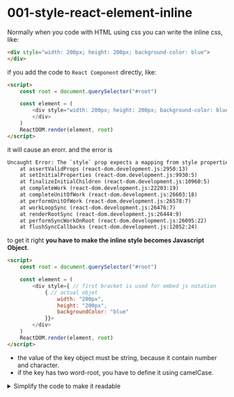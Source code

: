 # 001-style-react-element-inline

Normally when you code with HTML using css you can write the inline css, like:  

```html
<div style="width: 200px; height: 200px; background-color: blue">
</div>
```

if you add the code to `React Component` directly, like:

```html
<script>
    const root = document.querySelector("#root")

    const element = (
        <div style="width: 200px; height: 200px; background-color: blue">
        </div>
    )
    ReactDOM.render(element, root)
</script>
```

it will cause an erorr. and the error is

```txt
Uncaught Error: The `style` prop expects a mapping from style properties to values, not a string. For example, style={{marginRight: spacing + 'em'}} when using JSX.
    at assertValidProps (react-dom.development.js:2950:13)
    at setInitialProperties (react-dom.development.js:9930:5)
    at finalizeInitialChildren (react-dom.development.js:10960:5)
    at completeWork (react-dom.development.js:22203:19)
    at completeUnitOfWork (react-dom.development.js:26603:18)
    at performUnitOfWork (react-dom.development.js:26578:7)
    at workLoopSync (react-dom.development.js:26476:7)
    at renderRootSync (react-dom.development.js:26444:9)
    at performSyncWorkOnRoot (react-dom.development.js:26095:22)
    at flushSyncCallbacks (react-dom.development.js:12052:24)
```

to get it right **you have to make the inline style becomes Javascript Object**.

```html
<script>
    const root = document.querySelector("#root")

    const element = (
        <div style={ // first bracket is used for embed js notation 
            { // actual objet
                width: "200px",
                height: "200px", 
                backgroundColor: "blue"
            }}>
        </div>
    )
    ReactDOM.render(element, root)
</script>
```

* the value of the key object must be string, because it contain number and character.
* if the key has two word-root, you have to define it using camelCase. 

<details>
    <summary> Simplify the code to make it readable </summary>

```html
<script>
    const root = document.querySelector("#root")

    let elementStyle = {
                width: "200px",
                height: "200px", 
                backgroundColor: "blue"
    }
    const element = (
                        <div style={ elementStyle }>
                        </div>
                    )

    ReactDOM.render(element, root)

    /**
     *  Actually react is smart enough to understand you value, you can just type
     * {
     *      width: 200,
     *      height: 200,
     *      backgroundColor: 'blue'
     * } 
     * */


</script>
```
</details>
